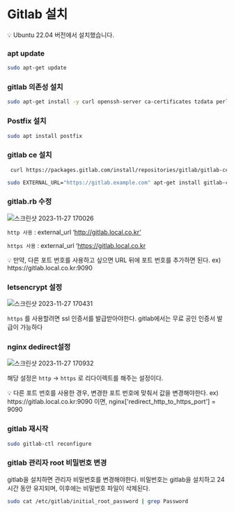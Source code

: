 # Gitlab 설치

<aside>
💡 Ubuntu 22.04 버전에서 설치했습니다.
  
</aside>

### apt update

```bash
sudo apt-get update 
```

### gitlab 의존성 설치

```bash
sudo apt-get install -y curl openssh-server ca-certificates tzdata perl
```

### Postfix 설치

```bash
sudo apt install postfix
```

### gitlab ce 설치


```bash
 curl https://packages.gitlab.com/install/repositories/gitlab/gitlab-ce/script.deb.sh | sudo bash
```

```bash
sudo EXTERNAL_URL="https://gitlab.example.com" apt-get install gitlab-ce
```






### gitlab.rb 수정

![스크린샷 2023-11-27 170026](https://github.com/kd0547/Learning/assets/86393702/05e06473-c8a2-429f-a446-a32bb49a02bd)

`http 사용` : external_url ‘http://gitlab.local.co.kr’

`https 사용` : external_url ‘https://gitlab.local.co.kr

<aside>
💡 만약, 다른 포트 번호를 사용하고 싶으면 URL 뒤에 포트 번호를 추가하면 된다. 
ex) https://gitlab.local.co.kr:9090

</aside>

### letsencrypt 설정

![스크린샷 2023-11-27 170431](https://github.com/kd0547/Learning/assets/86393702/b8cf4ffa-10f7-4431-8210-faa71d4c383a)


`https` 를 사용할려면 ssl 인증서를 발급받아야한다. gitlab에서는 무료 공인 인증서 발급이 가능하다  

### nginx dedirect설정

![스크린샷 2023-11-27 170932](https://github.com/kd0547/Learning/assets/86393702/4fc59aab-5c8f-456d-bc70-05ae566156fa)

해당 설정은 `http` → `https` 로 리다이렉트를 해주는 설정이다. 

<aside>
💡 다른 포트 번호를 사용한 경우, 변경한 포트 번호에 맞춰서 값을 변경해야한다. 
ex) https://gitlab.local.co.kr:9090 이면, nginx['redirect_http_to_https_port'] = 9090

</aside>

### gitlab 재시작

```bash
sudo gitlab-ctl reconfigure
```

### gitlab 관리자 root 비밀번호 변경

gitlab을 설치하면 관리자 비밀번호를 변경해야한다.  비밀번호는 gitlab을 설치하고 24시간 동안 유지되며, 이후에는 비밀번호 파일이 삭제된다.

```bash
sudo cat /etc/gitlab/initial_root_password | grep Password
```
